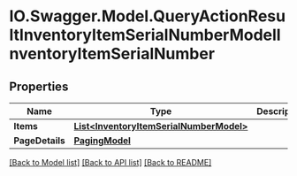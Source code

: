 # IO.Swagger.Model.QueryActionResultInventoryItemSerialNumberModelInventoryItemSerialNumber
## Properties

Name | Type | Description | Notes
------------ | ------------- | ------------- | -------------
**Items** | [**List&lt;InventoryItemSerialNumberModel&gt;**](InventoryItemSerialNumberModel.md) |  | [optional] 
**PageDetails** | [**PagingModel**](PagingModel.md) |  | [optional] 

[[Back to Model list]](../README.md#documentation-for-models) [[Back to API list]](../README.md#documentation-for-api-endpoints) [[Back to README]](../README.md)

